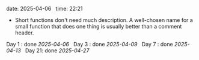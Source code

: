 date: 2025-04-06  
time: 22:21  

  - Short functions don't need much description. A well-chosen name for a small function that does one thing is usually better than a comment header.

Day 1 : done *2025-04-06*  
Day 3 : done *2025-04-09*  
Day 7 : done *2025-04-13*  
Day 21: done *2025-04-27*